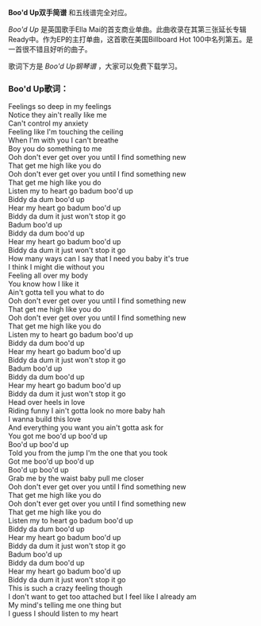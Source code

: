 

**Boo'd Up双手简谱** 和五线谱完全对应。

_Boo'd Up_ 是英国歌手Ella Mai的首支商业单曲。此曲收录在其第三张延长专辑Ready中。作为EP的主打单曲，这首歌在美国Billboard
Hot 100中名列第五。是一首很不错且好听的曲子。

歌词下方是 _Boo'd Up钢琴谱_ ，大家可以免费下载学习。

### Boo'd Up歌词：

Feelings so deep in my feelings  
Notice they ain't really like me  
Can't control my anxiety  
Feeling like I'm touching the ceiling  
When I'm with you I can't breathe  
Boy you do something to me  
Ooh don't ever get over you until I find something new  
That get me high like you do  
Ooh don't ever get over you until I find something new  
That get me high like you do  
Listen my to heart go badum boo'd up  
Biddy da dum boo'd up  
Hear my heart go badum boo'd up  
Biddy da dum it just won't stop it go  
Badum boo'd up  
Biddy da dum boo'd up  
Hear my heart go badum boo'd up  
Biddy da dum it just won't stop it go  
How many ways can I say that I need you baby it's true  
I think I might die without you  
Feeling all over my body  
You know how I like it  
Ain't gotta tell you what to do  
Ooh don't ever get over you until I find something new  
That get me high like you do  
Ooh don't ever get over you until I find something new  
That get me high like you do  
Listen my to heart go badum boo'd up  
Biddy da dum boo'd up  
Hear my heart go badum boo'd up  
Biddy da dum it just won't stop it go  
Badum boo'd up  
Biddy da dum boo'd up  
Hear my heart go badum boo'd up  
Biddy da dum it just won't stop it go  
Head over heels in love  
Riding funny I ain't gotta look no more baby hah  
I wanna build this love  
And everything you want you ain't gotta ask for  
You got me boo'd up boo'd up  
Boo'd up boo'd up  
Told you from the jump I'm the one that you took  
Got me boo'd up boo'd up  
Boo'd up boo'd up  
Grab me by the waist baby pull me closer  
Ooh don't ever get over you until I find something new  
That get me high like you do  
Ooh don't ever get over you until I find something new  
That get me high like you do  
Listen my to heart go badum boo'd up  
Biddy da dum boo'd up  
Hear my heart go badum boo'd up  
Biddy da dum it just won't stop it go  
Badum boo'd up  
Biddy da dum boo'd up  
Hear my heart go badum boo'd up  
Biddy da dum it just won't stop it go  
This is such a crazy feeling though  
I don't want to get too attached but I feel like I already am  
My mind's telling me one thing but  
I guess I should listen to my heart

